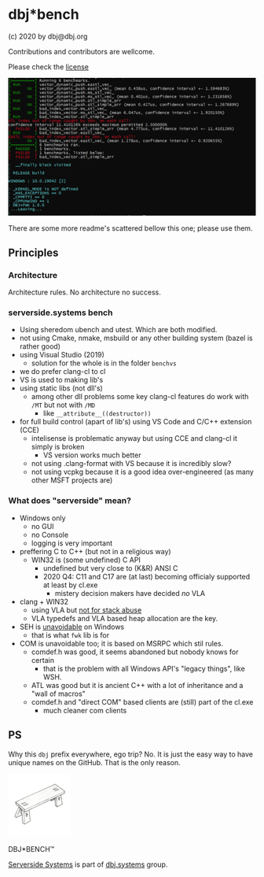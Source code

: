 <h1>dbj*bench</h1>
(c) 2020 by dbj@dbj.org 

Contributions and contributors are wellcome.

Please check the [license](https://dbj.org/license_dbj/)

![bench](media/bench.png)

There are some more readme's scattered bellow this one; please use them.

## Principles

### Architecture

Architecture rules. No architecture no success.

### serverside.systems bench

- Using sheredom ubench and utest. Which are both modified.
- not using Cmake, nmake, msbuild or any other building system (bazel is rather good) 
- using Visual Studio (2019)
     - solution for the whole is in the folder `benchvs`
- we do prefer clang-cl to cl
- VS is used to making lib's
- using static libs (not dll's)
    - among other dll problems some key clang-cl features do work with `/MT` but not with `/MD`
        - like `__attribute__((destructor))`
- for full build control (apart of lib's) using VS Code and C/C++ extension (CCE)
    - intelisense is problematic anyway but using CCE and clang-cl it simply is broken
        - VS version works much better 
    - not using .clang-format with VS  because it is incredibly slow?
    - not using vcpkg because it is a good idea over-engineered (as many other MSFT projects are)
  
### What does "serverside" mean?

- Windows only
    - no GUI
    - no Console
    - logging is very important 
- preffering C to C++ (but not in a religious way)
    -  WIN32 is (some undefined) C API
          -  undefined but very close to (K&R) ANSI C
          -  2020 Q4: C11 and C17 are (at last) becoming officialy supported at least by cl.exe
                -  mistery decision makers have decided  *no* VLA
- clang + WIN32
    -  using VLA but [not for stack abuse](https://gustedt.wordpress.com/2014/09/08/dont-use-fake-matrices/)
    -  VLA typedefs and VLA based heap allocation are the key.
- SEH is [unavoidable](https://docs.microsoft.com/en-us/cpp/cpp/structured-exception-handling-c-cpp?view=msvc-160) on Windows
    -  that is what `fwk` lib is for
- COM is unavoidable too; it is based on MSRPC which stil rules.
    - comdef.h was good, it seems abandoned but nobody knows for certain
        - that is the problem with all Windows API's "legacy things", like WSH.
    - ATL was good but it is ancient C++ with a lot of inheritance and a "wall of macros"
    - comdef.h and "direct COM" based clients are (still) part of the cl.exe
        - much cleaner com clients

## PS

Why this `dbj` prefix everywhere, ego trip? No. It is just the easy way to have unique names on the GitHub. That is the only reason.

![dbj-bench-logo](./media/dbj-bench%20128x128.png)

DBJ*BENCH&trade;

[Serverside Systems](https://github.com/dbj-data) is part of [dbj.systems](.https://dbj.systems) group.


